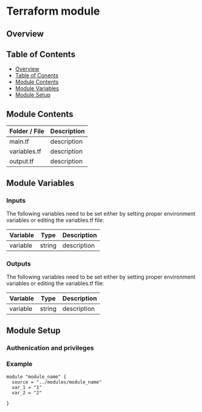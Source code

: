 # Terraform  module

## Overview <a name="s1"></a>


## Table of Contents <a name="s2"></a> 

* [Overview](#s1)
* [Table of Conents](#s2)
* [Module Contents](#s3)
* [Module Variables](#s4)
* [Module Setup](#s5)


## Module Contents <a name="s3"></a>

| Folder / File      |  Description  |
|---          |---    |
| main.tf   |   description |
| variables.tf   |   description |
| output.tf   |   description |

## Module Variables  <a name="s4"></a>


### Inputs

The following variables need to be set either by setting proper environment variables or editing the variables.tf file:

| Variable      |  Type  |  Description  |
|---          |---        |---  | 
| variable  |  string |   description |


### Outputs

The following variables need to be set either by setting proper environment variables or editing the variables.tf file:

| Variable      |  Type  |  Description  |
|---          |---        |---  | 
| variable  |  string |   description |

## Module Setup <a name="s5"></a>


### Authenication and privileges


### Example


```
module "module_name" {
  source = "../modules/module_name" 
  var_1 = "1"
  var_2 = "2"

}

```


